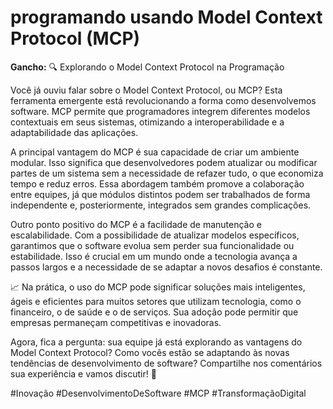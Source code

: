 # programando usando Model Context Protocol (MCP)

**Gancho:** 🔍 Explorando o Model Context Protocol na Programação


Você já ouviu falar sobre o Model Context Protocol, ou MCP? Esta ferramenta emergente está revolucionando a forma como desenvolvemos software. MCP permite que programadores integrem diferentes modelos contextuais em seus sistemas, otimizando a interoperabilidade e a adaptabilidade das aplicações.

A principal vantagem do MCP é sua capacidade de criar um ambiente modular. Isso significa que desenvolvedores podem atualizar ou modificar partes de um sistema sem a necessidade de refazer tudo, o que economiza tempo e reduz erros. Essa abordagem também promove a colaboração entre equipes, já que módulos distintos podem ser trabalhados de forma independente e, posteriormente, integrados sem grandes complicações.

Outro ponto positivo do MCP é a facilidade de manutenção e escalabilidade. Com a possibilidade de atualizar modelos específicos, garantimos que o software evolua sem perder sua funcionalidade ou estabilidade. Isso é crucial em um mundo onde a tecnologia avança a passos largos e a necessidade de se adaptar a novos desafios é constante.

📈 Na prática, o uso do MCP pode significar soluções mais inteligentes, ágeis e eficientes para muitos setores que utilizam tecnologia, como o financeiro, o de saúde e o de serviços. Sua adoção pode permitir que empresas permaneçam competitivas e inovadoras.

Agora, fica a pergunta: sua equipe já está explorando as vantagens do Model Context Protocol? Como vocês estão se adaptando às novas tendências de desenvolvimento de software? Compartilhe nos comentários sua experiência e vamos discutir! 💬

#Inovação #DesenvolvimentoDeSoftware #MCP #TransformaçãoDigital